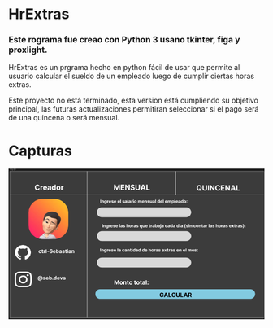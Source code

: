 # HrExtras
### Este rograma fue creao con Python 3 usano tkinter, figa y proxlight.
HrExtras es un prgrama hecho en python fácil de usar que permite al usuario calcular el sueldo de un empleado luego de cumplir ciertas horas extras.

Este proyecto no está terminado, esta version está cumpliendo su objetivo principal, las futuras actualizaciones permitiran seleccionar si el pago será de una quincena o será mensual.

# Capturas
![View of the program](HrExtras.png "Main view")
